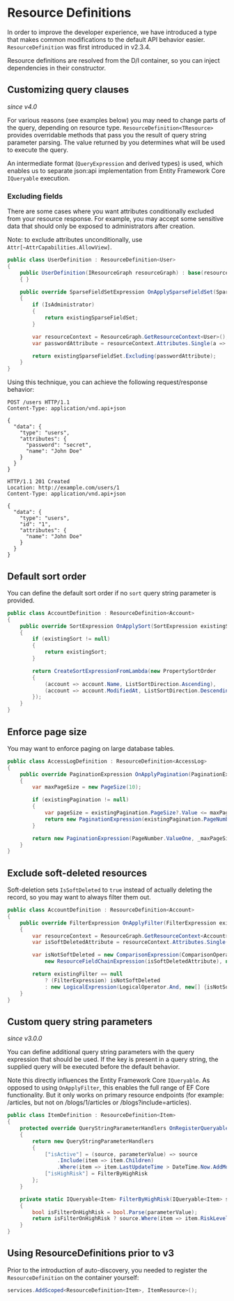 # Resource Definitions

In order to improve the developer experience, we have introduced a type that makes
common modifications to the default API behavior easier. `ResourceDefinition` was first introduced in v2.3.4.

Resource definitions are resolved from the D/I container, so you can inject dependencies in their constructor.

## Customizing query clauses

_since v4.0_

For various reasons (see examples below) you may need to change parts of the query, depending on resource type.
`ResourceDefinition<TResource>` provides overridable methods that pass you the result of query string parameter parsing.
The value returned by you determines what will be used to execute the query.

An intermediate format (`QueryExpression` and derived types) is used, which enables us to separate json:api implementation 
from Entity Framework Core `IQueryable` execution.

### Excluding fields

There are some cases where you want attributes conditionally excluded from your resource response.
For example, you may accept some sensitive data that should only be exposed to administrators after creation.

Note: to exclude attributes unconditionally, use `Attr[~AttrCapabilities.AllowView]`.

```c#
public class UserDefinition : ResourceDefinition<User>
{
    public UserDefinition(IResourceGraph resourceGraph) : base(resourceGraph)
    { }

    public override SparseFieldSetExpression OnApplySparseFieldSet(SparseFieldSetExpression existingSparseFieldSet)
    {
        if (IsAdministrator)
        {
            return existingSparseFieldSet;
        }

        var resourceContext = ResourceGraph.GetResourceContext<User>(); 
        var passwordAttribute = resourceContext.Attributes.Single(a => a.Property.Name == nameof(User.Password));

        return existingSparseFieldSet.Excluding(passwordAttribute);
    }
}
```

Using this technique, you can achieve the following request/response behavior:

```http
POST /users HTTP/1.1
Content-Type: application/vnd.api+json

{
  "data": {
    "type": "users",
    "attributes": {
      "password": "secret",
      "name": "John Doe"
    }
  }
}
```

```http
HTTP/1.1 201 Created
Location: http://example.com/users/1
Content-Type: application/vnd.api+json

{
  "data": {
    "type": "users",
    "id": "1",
    "attributes": {
      "name": "John Doe"
    }
  }
}
```

## Default sort order

You can define the default sort order if no `sort` query string parameter is provided.

```c#
public class AccountDefinition : ResourceDefinition<Account>
{
    public override SortExpression OnApplySort(SortExpression existingSort)
    {
        if (existingSort != null)
        {
            return existingSort;
        }

        return CreateSortExpressionFromLambda(new PropertySortOrder
        {
            (account => account.Name, ListSortDirection.Ascending),
            (account => account.ModifiedAt, ListSortDirection.Descending)
        });
    }
}
```

## Enforce page size

You may want to enforce paging on large database tables.

```c#
public class AccessLogDefinition : ResourceDefinition<AccessLog>
{
    public override PaginationExpression OnApplyPagination(PaginationExpression existingPagination)
    {
        var maxPageSize = new PageSize(10);

        if (existingPagination != null)
        {
            var pageSize = existingPagination.PageSize?.Value <= maxPageSize.Value ? existingPagination.PageSize : maxPageSize;
            return new PaginationExpression(existingPagination.PageNumber, pageSize);
        }

        return new PaginationExpression(PageNumber.ValueOne, _maxPageSize);
    }
}
```

## Exclude soft-deleted resources

Soft-deletion sets `IsSoftDeleted` to `true` instead of actually deleting the record, so you may want to always filter them out.

```c#
public class AccountDefinition : ResourceDefinition<Account>
{
    public override FilterExpression OnApplyFilter(FilterExpression existingFilter)
    {
        var resourceContext = ResourceGraph.GetResourceContext<Account>();
        var isSoftDeletedAttribute = resourceContext.Attributes.Single(a => a.Property.Name == nameof(Account.IsSoftDeleted));

        var isNotSoftDeleted = new ComparisonExpression(ComparisonOperator.Equals,
            new ResourceFieldChainExpression(isSoftDeletedAttribute), new LiteralConstantExpression(bool.FalseString));

        return existingFilter == null
            ? (FilterExpression) isNotSoftDeleted
            : new LogicalExpression(LogicalOperator.And, new[] {isNotSoftDeleted, existingFilter});
    }
}
```

## Custom query string parameters

_since v3.0.0_

You can define additional query string parameters with the query expression that should be used.
If the key is present in a query string, the supplied query will be executed before the default behavior.

Note this directly influences the Entity Framework Core `IQueryable`. As opposed to using `OnApplyFilter`, this enables the full range of EF Core functionality. 
But it only works on primary resource endpoints (for example: /articles, but not on /blogs/1/articles or /blogs?include=articles).

```c#
public class ItemDefinition : ResourceDefinition<Item>
{
    protected override QueryStringParameterHandlers OnRegisterQueryableHandlersForQueryStringParameters()
    {
        return new QueryStringParameterHandlers
        {
            ["isActive"] = (source, parameterValue) => source
                .Include(item => item.Children)
                .Where(item => item.LastUpdateTime > DateTime.Now.AddMonths(-1)),
            ["isHighRisk"] = FilterByHighRisk
        };
    }

    private static IQueryable<Item> FilterByHighRisk(IQueryable<Item> source, StringValues parameterValue)
    {
        bool isFilterOnHighRisk = bool.Parse(parameterValue);
        return isFilterOnHighRisk ? source.Where(item => item.RiskLevel >= 5) : source.Where(item => item.RiskLevel < 5);
    }
}
```

## Using ResourceDefinitions prior to v3

Prior to the introduction of auto-discovery, you needed to register the
`ResourceDefinition` on the container yourself:

```c#
services.AddScoped<ResourceDefinition<Item>, ItemResource>();
```
